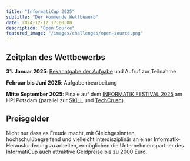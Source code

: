 ```yaml
---
title: "InformatiCup 2025"
subtitle: "Der kommende Wettbewerb"
date: 2024-12-12 17:00:00
description: "Open Source"
featured_image: "/images/challenges/open-source.png"
---
```


## Zeitplan des Wettbewerbs

**31\. Januar 2025**: [Bekanntgabe der Aufgabe](https://informaticup.gi.de/) und Aufruf zur Teilnahme

**Februar bis Juni 2025**: Aufgabenbearbeitung

**Mitte September 2025**: Finale auf dem [INFORMATIK FESTIVAL 2025](https://informatik2025.gi.de/) am HPI Potsdam (parallel zur [SKILL](https://skill.gi.de/) und [TechCrush](https://techcrush.org/)).

## Preisgelder

Nicht nur dass es Freude macht, mit Gleichgesinnten, hochschulübegreifend und vielleicht interdisziplinär an einer Informatik-Herausforderung zu arbeiten, ermöglichen die Unternehmenspartner des InformatiCup auch attraktive Geldpreise bis zu 2000 Euro.